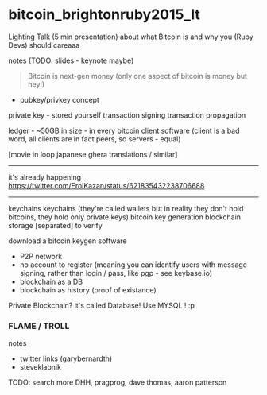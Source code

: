 # bitcoin_brightonruby2015_lt
Lighting Talk (5 min presentation) about what Bitcoin is and why you (Ruby Devs) should careaaa

notes (TODO: slides - keynote maybe)

> Bitcoin is next-gen money (only one aspect of bitcoin is money but hey!)

- pubkey/privkey concept

private key - stored yourself
transaction signing
transaction propagation

ledger - ~50GB in size - in every bitcoin client software (client is a bad word, all clients are in fact peers, so servers - equal)

[movie in loop japanese ghera translations / similar]


-----
it's already happening
https://twitter.com/ErolKazan/status/621835432238706688

-----

keychains
keychains (they're called wallets but in reality they don't hold bitcoins, they hold only private keys)
bitcoin key generation
blockchain storage [separated] to verify




download a bitcoin keygen software

- P2P network
- no account to register (meaning you can identify users with message signing, rather than login / pass, like pgp - see keybase.io)
- blockchain as a DB
- blockchain as history (proof of existance)


Private Blockchain? it's called Database! 
Use MYSQL ! :p 


### FLAME / TROLL

notes
- twitter links (garybernardth)
- steveklabnik

TODO: search more DHH, pragprog, dave thomas, aaron patterson
